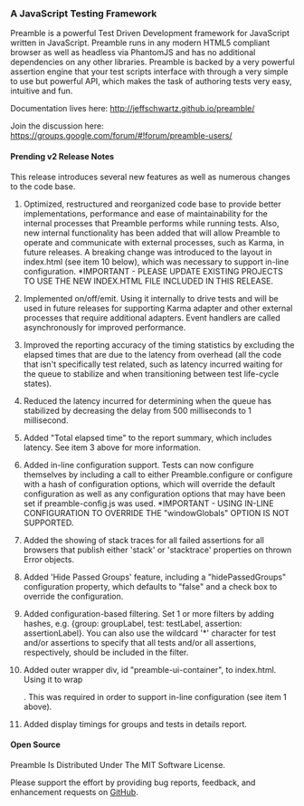 ### A JavaScript Testing Framework ###

Preamble is a powerful Test Driven Development framework for JavaScript written in JavaScript. Preamble runs in any modern HTML5 compliant browser as well as headless via PhantomJS and has no additional dependencies on any other libraries. Preamble is backed by a very powerful assertion engine that your test scripts interface with through a very simple to use but powerful API, which makes the task of authoring tests very easy, intuitive and fun.

Documentation lives here: http://jeffschwartz.github.io/preamble/

Join the discussion here: https://groups.google.com/forum/#!forum/preamble-users/

#### Prending v2 Release Notes
This release introduces several new features as well as numerous changes to the
code base.

1) Optimized, restructured and reorganized code base to provide better 
implementations, performance and ease of maintainability for the internal 
processes that Preamble performs while running tests. Also, new internal 
functionality has been added that will allow Preamble to operate and communicate
with external processes, such as Karma, in future releases. A breaking change 
was introduced to the layout in index.html (see item 10 below), which was 
necessary to support in-line configuration. *IMPORTANT - PLEASE UPDATE EXISTING 
PROJECTS TO USE THE NEW INDEX.HTML FILE INCLUDED IN THIS RELEASE.  

2) Implemented on/off/emit. Using it internally to drive tests and will be 
used in future releases for supporting Karma adapter and other external 
processes that require additional adapters. Event handlers are called 
asynchronously for improved performance.

3) Improved the reporting accuracy of the timing statistics by excluding the
elapsed times that are due to the latency from overhead (all the code that 
isn't specifically test related, such as latency incurred waiting for the 
queue to stabilize and when transitioning between test life-cycle states).

4) Reduced the latency incurred for determining when the queue has stabilized
by decreasing the delay from 500 milliseconds to 1 millisecond.

5) Added "Total elapsed time" to the report summary, which includes latency. 
See item 3 above for more information.

6) Added in-line configuration support. Tests can now configure themselves 
by including a call to either Preamble.configure or configure with a hash 
of configuration options, which will override the default configuration as 
well as any configuration options that may have been set if 
preamble-config.js was used. *IMPORTANT - USING IN-LINE CONFIGURATION TO 
OVERRIDE THE "windowGlobals" OPTION IS NOT SUPPORTED.

7) Added the showing of stack traces for all failed assertions for all 
browsers that publish either 'stack' or 'stacktrace' properties on thrown 
Error objects.

8) Added 'Hide Passed Groups' feature, including a "hidePassedGroups" 
configuration property, which defaults to "false" and a check box to 
override the configuration.

9) Added configuration-based filtering. Set 1 or more filters by adding 
hashes, e.g. {group: groupLabel, test: testLabel, assertion: assertionLabel}. 
You can also use the wildcard '*' character for test and/or assertions to 
specify that all tests and/or all assertions, respectively, should be included 
in the filter.


10) Added outer wrapper div, id "preamble-ui-container", to index.html. Using
it to wrap <div id="ui-test-container" class="ui-test-container">. This was 
required in order to support in-line configuration (see item 1 above). 

11) Added display timings for groups and tests in details report.

#### Open Source
Preamble Is Distributed Under The MIT Software License.

Please support the effort by providing bug reports, feedback, and enhancement requests on [GitHub](https://github.com/jeffschwartz/preamble/issues?page=1&state=open).
